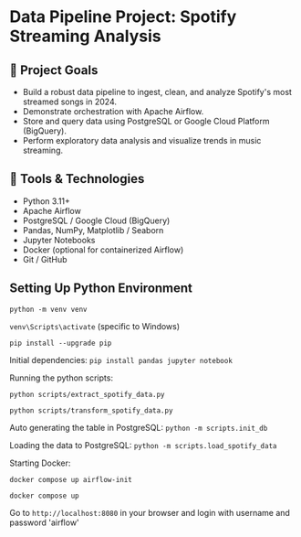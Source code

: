 # Data Pipeline Project: Spotify Streaming Analysis

## 🎯 Project Goals
- Build a robust data pipeline to ingest, clean, and analyze Spotify's most streamed songs in 2024.
- Demonstrate orchestration with Apache Airflow.
- Store and query data using PostgreSQL or Google Cloud Platform (BigQuery).
- Perform exploratory data analysis and visualize trends in music streaming.

## 🔧 Tools & Technologies
- Python 3.11+
- Apache Airflow
- PostgreSQL / Google Cloud (BigQuery)
- Pandas, NumPy, Matplotlib / Seaborn
- Jupyter Notebooks
- Docker (optional for containerized Airflow)
- Git / GitHub

## Setting Up Python Environment
`python -m venv venv`

`venv\Scripts\activate` (specific to Windows)

`pip install --upgrade pip`

Initial dependencies: `pip install pandas jupyter notebook`

Running the python scripts: 

`python scripts/extract_spotify_data.py`

`python scripts/transform_spotify_data.py`

Auto generating the table in PostgreSQL: `python -m scripts.init_db`

Loading the data to PostgreSQL: `python -m scripts.load_spotify_data`

Starting Docker:

`docker compose up airflow-init`

`docker compose up`

Go to `http://localhost:8080` in your browser and login with username and password 'airflow'
